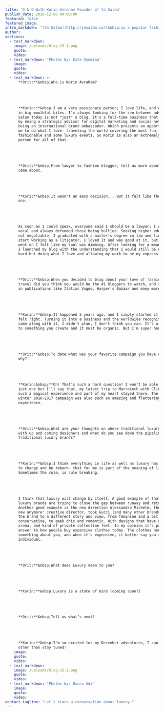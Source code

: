 ```yaml
---
title: 'Q & O With Korin Avraham Founder of Ya Salam'
publish_date: 2016-12-06 00:00:00
featured: false
featured_image:
intro_markdown: "[Ya Salam](http://yasalam.co/)&nbsp;is a popular fashion and lifestyle blog that was voted third place by Harper's Bazaar, as one of the top blogs to follow, and we had the great oppurtunity to sit with brand ambassador and founder of Ya Salam, Korin Avraham.​"
author:
sections:
  - text_markdown:
    image: /uploads/blog-15-1.png
    quote:
    video:
  - text_markdown: 'Photos by: Kate Dyomina​'
    image:
    quote:
    video:
  - text_markdown: >-
      **Orit:**&nbsp;Who is Korin Avraham?





      **Korin:**&nbsp;I am a very passionate person; I love life, and eating it
      in big mouthful bites. I'm always looking for the zen between adventures.Ya
      Salam today is not "just" a blog, it's a full-time business that combines
      my being a strategic advisor for digital marketing and social networks with
      being an international brand ambassador. Which presents an opportunity for
      me to do what I love- traveling the world covering the most fun,
      fashionable and some luxury events. So Korin is also an extremely grateful
      person for all of that.





      **Orit:**&nbsp;From lawyer to fashion blogger, tell us more about how that
      came about.





      **Kori:**&nbsp;It wasn't an easy decision... But it felt like the right
      one.





      As soon as I could speak, everyone said I should be a lawyer; I was very
      vocal and always defended those being bullied. Seeking higher education was
      not negotiable. I graduated with a master’s degree in law and finance and
      start working as a litigator. I loved it and was good at it, but as time
      went on I felt like my soul was dimming. After looking for a meaning,
      I launched my blog with the understanding that I would still be working
      hard but doing what I love and allowing my work to be my expression.





      **Orit:**&nbsp;When you decided to blog about your love of fashion and
      travel did you think you would be the #1 bloggers to watch, and recognized
      in publications like Italian Vogue, Harper's Bazaar and many more?





      **Korin:**&nbsp;It happened 5 years ago, and I simply started it because it
      felt right. Turning it into a business and the worldwide recognition that
      came along with it, I didn't plan, I don't think you can. It's a response
      to something you create and it must be organic. But I'm super honored!





      **Orit:**&nbsp;To date what was your favorite campaign you have done and
      why?





      **Korin:&nbsp;**Oh! That's such a hard question! I won't be able to name
      just one but I'll say that, my latest trip to Marrakech with Clinique was
      such a magical experience and part of my heart stayed there. The Pura Lopez
      winter 2016-2017 campaign was also such an amazing and flattering
      experience.





      **Orit:**&nbsp;What are your thoughts on where traditional luxury measures
      with up and coming designers and what do you see down the pipeline for
      traditional luxury brands?





      **Korin:**&nbsp;I think everything in life as well as luxury has to move,
      to change and be reborn- that for me is part of the meaning of life.
      Sometimes the rule, is rule breaking.





      I think that luxury will change by itself. A good example of that is how
      luxury brands are trying to close the gap between runway and retail.
      Another good example is the new direction Alessandro Michele, the 'not so
      new anymore' creative director, took Gucci (and many other brands). Taking
      the brand to a different story and view, from feminine and a bit
      conservative, to geek chic and romantic. With designs that have a vintage
      aroma, and kind of private collection feel. In my opinion it's part of the
      answer to how people buy expensive clothes today. The clothes need to say
      something about you, and when it's expensive, it better say you're an
      individual.





      **Orit:**&nbsp;What does Luxury mean to you?





      **Korin:**&nbsp;Luxury is a state of mind (coming soon!)





      **Orit:**&nbsp;Tell us what’s next?





      **Korin:**&nbsp;I'm so excited for my December adventures, I can't say much
      other than stay tuned!​
    image:
    quote:
    video:
  - text_markdown:
    image: /uploads/blog-15-2.png
    quote:
    video:
  - text_markdown: 'Photos by: Donna Adi​'
    image:
    quote:
    video:
contact_tagline: "Let's start a conversation about luxury."
---
```



